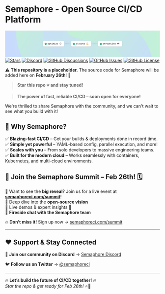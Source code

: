 # Semaphore - Open Source CI/CD Platform
[![CI/CD, Semaphore, Continuous Integration](files/hero.png)](https://www.semaphore.io/)
[![Stars](https://img.shields.io/github/stars/semaphoreio/semaphore)](https://github.com/semaphoreio/semaphore/stargazers)
[![Discord](https://img.shields.io/discord/1097422014735732746?label=Discord&logo=discord&color=5865F2)](https://discord.gg/FBuUrV24NH)
[![GitHub Discussions](https://img.shields.io/github/discussions/semaphoreio/semaphore?label=Discussions&logo=github)](https://github.com/semaphoreio/semaphore/discussions)
[![GitHub Issues](https://img.shields.io/github/issues/semaphoreio/semaphore?label=Issues&logo=github)](https://github.com/semaphoreio/semaphore/issues)
[![GitHub License](https://img.shields.io/github/license/semaphoreio/semaphore?label=License&logo=github)](https://github.com/semaphoreio/semaphore/blob/main/LICENSE)



⚠️ **This repository is a placeholder.** The source code for Semaphore will be added here on **February 26th**! 🚀  

> **Star this repo ⭐ and stay tuned!**

> **The power of fast, reliable CI/CD – soon open for everyone!**  

We're thrilled to share Semaphore with the community, and we can't wait to see what you build with it!  

## 🌟 Why Semaphore?  
✅ **Blazing-fast CI/CD** – Get your builds & deployments done in record time.  
✅ **Simple yet powerful** – YAML-based config, parallel execution, and more!  
✅ **Scales with you** – From solo developers to massive engineering teams.  
✅ **Built for the modern cloud** – Works seamlessly with containers, Kubernetes, and multi-cloud environments.  

## 📢 Join the **Semaphore Summit** – Feb 26th! 🗓️  

🚀 Want to see the **big reveal**? Join us for a live event at **[semaphoreci.com/summit](https://semaphoreci.com/summit)**!  
🔹 Deep dive into the **open-source vision**  
🔹 Live demos & expert insights 🎤  
🔹 **Fireside chat with the Semaphore team**  

🔥 **Don’t miss it!** Sign up now → [semaphoreci.com/summit](https://semaphoreci.com/summit)  

---

## ❤️ Support & Stay Connected  

💬 **Join our community on Discord** → [Semaphore Discord](https://discord.gg/9qds3kMN)

🐦 **Follow us on Twitter** → [@semaphoreci](https://twitter.com/semaphoreci)  

---

🔥 **Let’s build the future of CI/CD together!** 🔥  
_Star the repo & get ready for Feb 26th!_ ⭐🚀  
